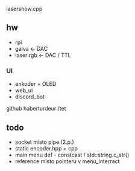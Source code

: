 lasershow.cpp


## hw
- rpi
- galva <- DAC 
- laser rgb <- DAC / TTL

### UI
- enkoder + OLED
- web_ui
- discord_bot


github haberturdeur /tet

## todo
 - socket misto pipe (2.p.)
 - static encoder.hpp + cpp
 - main menu def - constcast / std::string.c_str()
 - reference misto pointeru v menu_interract